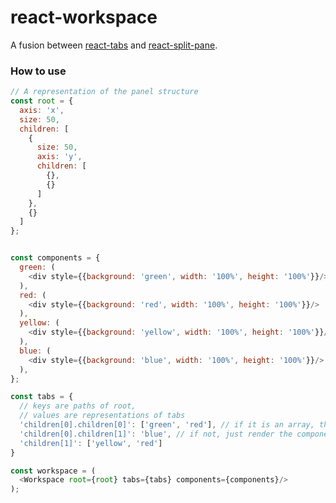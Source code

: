 react-workspace
=========================


A fusion between [react-tabs][react-tabs] and [react-split-pane][react-split-pane].


### How to use

```js
// A representation of the panel structure
const root = {
  axis: 'x',
  size: 50,
  children: [
    {
      size: 50,
      axis: 'y',
      children: [
        {},
        {}
      ]
    },
    {}
  ]
};


const components = {
  green: (
    <div style={{background: 'green', width: '100%', height: '100%'}}/>
  ),
  red: (
    <div style={{background: 'red', width: '100%', height: '100%'}}/>
  ),
  yellow: (
    <div style={{background: 'yellow', width: '100%', height: '100%'}}/>
  ),
  blue: (
    <div style={{background: 'blue', width: '100%', height: '100%'}}/>
  ),
};

const tabs = {
  // keys are paths of root,
  // values are representations of tabs
  'children[0].children[0]': ['green', 'red'], // if it is an array, then it will be a tab
  'children[0].children[1]': 'blue', // if not, just render the component itself
  'children[1]': ['yellow', 'red']
}

const workspace = (
  <Workspace root={root} tabs={tabs} components={components}/>
);

```


[react-split-pane]: https://github.com/tomkp/react-split-pane
[react-tabs]: https://github.com/reactjs/react-tabs